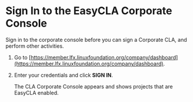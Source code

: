 # Sign In to the EasyCLA Corporate Console

Sign in to the corporate console before you can sign a Corporate CLA, and perform other activities.

1. Go to [https://member.lfx.linuxfoundation.org/company/dashboard](https://member.lfx.linuxfoundation.org/company/dashboard).
2. Enter your credentials and click **SIGN IN**.

   The CLA Corporate Console appears and shows projects that are EasyCLA enabled.

